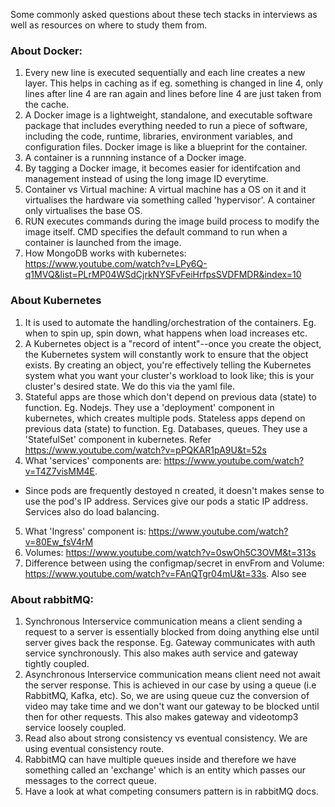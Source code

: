Some commonly asked questions about these tech stacks in interviews as well as resources on where to study them from.

### About Docker:
1. Every new line is executed sequentially and each line creates a new layer. This helps in caching as if eg. something is changed in line 4, only lines after line 4 are ran again and lines before line 4 are just taken from the cache.
2. A Docker image is a lightweight, standalone, and executable software package that includes everything needed to run a piece of software, including the code, runtime, libraries, environment variables, and configuration files. Docker image is like a blueprint for the container. 
3. A container is a runnning instance of a Docker image.
4. By tagging a Docker image, it becomes easier for identifcation and management instead of using the long image ID everytime.
5. Container vs Virtual machine: A virtual machine has a OS on it and it virtualises the hardware via something called 'hypervisor'. A container only virtualises the base OS.
6. RUN executes commands during the image build process to modify the image itself. CMD specifies the default command to run when a container is launched from the image.
7. How MongoDB works with kubernetes: https://www.youtube.com/watch?v=LPy6Q-q1MVQ&list=PLrMP04WSdCjrkNYSFvFeiHrfpsSVDFMDR&index=10

### About Kubernetes
1. It is used to automate the handling/orchestration of the containers. Eg. when to spin up, spin down, what happens when load increases etc.
2. A Kubernetes object is a "record of intent"--once you create the object, the Kubernetes system will constantly work to ensure that the object exists. By creating an object, you're effectively telling the Kubernetes system what you want your cluster's workload to look like; this is your cluster's desired state. We do this via the yaml file.
3. Stateful apps are those which don't depend on previous data (state) to function. Eg. Nodejs. They use a 'deployment' component in kubernetes, which creates multiple pods.
Stateless apps depend on previous data (state) to function. Eg. Databases, queues.
They use a 'StatefulSet' component in kubernetes. Refer https://www.youtube.com/watch?v=pPQKAR1pA9U&t=52s
4. What 'services' components are: https://www.youtube.com/watch?v=T4Z7visMM4E. 
- Since pods are frequently destoyed n created, it doesn't makes sense to use the pod's IP address. Services give our pods a static IP address. Services also do load balancing.
5. What 'Ingress' component is: https://www.youtube.com/watch?v=80Ew_fsV4rM
6. Volumes: https://www.youtube.com/watch?v=0swOh5C3OVM&t=313s
7. Difference between using the configmap/secret in envFrom and Volume: https://www.youtube.com/watch?v=FAnQTgr04mU&t=33s. Also see

### About rabbitMQ:
1. Synchronous Interservice communication means a client sending a request to a server is essentially blocked from doing anything else until server gives back the response. Eg. Gateway communicates with auth service synchronously. This also makes auth service and gateway tightly coupled.
2. Asynchronous Interservice communication means client need not await the server response. This is achieved in our case by using a queue (i.e RabbitMQ, Kafka, etc). So, we are using queue cuz the conversion of video may take time and we don't want our gateway to be blocked until then for other requests. This also makes gateway and videotomp3 service loosely coupled. 
3. Read also about strong consistency vs eventual consistency. We are using eventual consistency route.
4. RabbitMQ can have multiple queues inside and therefore we have something called an 'exchange' which is an entity which passes our messages to the correct queue.
5. Have a look at what competing consumers pattern is in rabbitMQ docs.
